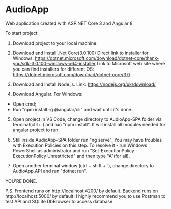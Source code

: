 # AudioApp
Web application created with ASP.NET Core 3 and Angular 8

To start project:
1. Download project to your local machine.

2. Download and install .Net Core(3.0.100) 
Direct link to installer for Windows: https://dotnet.microsoft.com/download/dotnet-core/thank-you/sdk-3.0.100-windows-x64-installer
Link to Microsoft web site where you can find installers for different OS: https://dotnet.microsoft.com/download/dotnet-core/3.0

3. Download and install Node.js.
Link: https://nodejs.org/uk/download/

4. Download Angular.
For Windows: 
  - Open cmd;
  - Run "npm install -g @angular/cli" and wait until it's done.

5. Open project in VS Code, change directory to AudioApp-SPA folder via terminal(ctrl+`) and run "npm install".
It will install all modules needed for angular project to run.

6. Still inside AudioApp-SPA folder run "ng serve".
You may have troubles with Execution Policies on this step. To resolve it - run Windows PowerShell as administrator and run "Set-ExecutionPolicy -ExecutionPolicy Unrestricted" and then type "A"(for all).

7. Open another terminal window (ctrl + shift + `), change directory to AudioApp.API and run "dotnet run".

YOU'RE DONE.

P.S.
Frontend runs on http://localhost:4200/ by default.
Backend runs on http://localhost:5000/ by default.
I highly recommend you to use Postman to test API and SQLite DbBrowser to access database.
